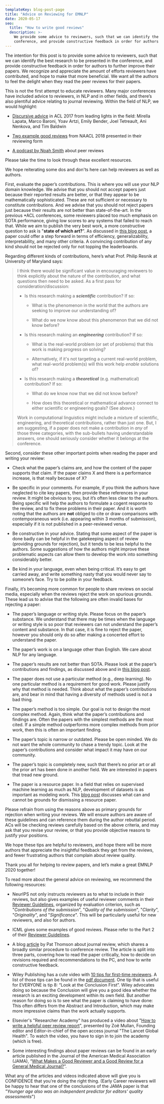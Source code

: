 ```yaml
---
templateKey: blog-post-page
title: "Advice on Reviewing for EMNLP"
date: 2020-05-17
seo:
  title: "How to write good reviews"
  description: >- 
    We provide some advice to reviewers, such that we can identify the best research to be presented in the
    conference, and provide constructive feedback in order for authors to further improve their papers.
---
```

The intention for this post is to provide some advice to reviewers, such
that we can identify the best research to be presented in the
conference, and provide constructive feedback in order for authors to
further improve their papers. We recognize and appreciate the amount of
efforts reviewers have contributed, and hope to make that more
beneficial. We want all the authors to feel the delight when they read
the peer reviews for their papers.

This is not the first attempt to educate reviewers. Many major
conferences have included advice to reviewers, in NLP and in other
fields, and there’s also plentiful advice relating to journal reviewing.
Within the field of NLP, we would highlight:

  - [Discursive
    advice](https://acl2017.wordpress.com/2017/02/23/last-minute-reviewing-advice/)
    in ACL 2017 from leading lights in the field: Mirella Lapata,
    Marco Baroni, Yoav Artzi, Emily Bender, Joel Tetreault, Ani
    Nenkova, and Tim Baldwin

  - [Two example good
    reviews](https://naacl2018.wordpress.com/2018/01/20/a-review-form-faq/)
    from NAACL 2018 presented in their reviewing form

  - [A podcast by Noah
    Smith](https://soundcloud.com/nlp-highlights/77-on-writing-quality-peer-reviews-with-noah-a-smith)
    about peer reviews

Please take the time to look through these excellent resources.

We hope reiterating some dos and don'ts here can help reviewers as well
as authors.

First, evaluate the paper’s contributions. This is where you will use
your NLP domain knowledge. We advise that you should not accept papers
just because their reported results are better, or that they appear to
be mathematically sophisticated. These are not sufficient or necessary
to constitute contributions. And we advise that you should not reject
papers just because their results are not better than state-of-the-art.
In the previous \*ACL conferences, some reviewers placed too much
emphasis on SOTA performance, giving low scores to any systems that
failed to reach that. While we aim to publish the very best work, a more
constructive question to ask is "**state of which art?**". As discussed
in [this blog
post](https://hackingsemantics.xyz/2020/reviewing-models/), a paper
could offer a step forward in terms of efficiency, generalizability,
interpretability, and many other criteria. A convincing contribution of
any kind should not be rejected only for not topping the leaderboards.

Regarding different kinds of contributions, here’s what Prof. Philip
Resnik at University of Maryland says:

<blockquote>

I think there would be significant value in encouraging reviewers to
think explicitly about the nature of the contribution, and what
questions then need to be asked. As a first pass for
consideration/discussion:

  - Is this research making a ***scientific*** contribution? If so:
    
    - What is the phenomenon in the world that the authors are
      seeking to improve our understanding of?

    - What do we now know about this phenomenon that we did not know
      before?

  - Is this research making an ***engineering*** contribution? If so:
    
    - What is the real-world problem (or set of problems) that this
      work is making progress on solving?

    - Alternatively, if it's not targeting a current real-world
      problem, what real-world problem(s) will this work help
      *enable* solutions of?

  - Is this research making a ***theoretical*** (e.g. mathematical)
    contribution? If so:
    
    - What do we know now that we did not know before?

    - How does this theoretical or mathematical advance connect to
      either scientific or engineering goals? (See above.)

Work in computational linguistics might include a mixture of scientific,
engineering, and theoretical contributions, rather than just one. But, I
am suggesting, if a paper does not make a contribution in *any* of those
three categories, with the sub-bullets having understandable answers,
one should seriously consider whether it belongs at the conference.
</blockquote>

Second, consider these other important points when reading the paper and
writing your review:

  - Check what the paper’s claims are, and how the content of the
    paper supports that claim. If the paper claims X and there is a
    performance increase, is that really because of X?

  - Be specific in your comments. For example, if you think the
    authors have neglected to cite key papers, then provide these
    references in your review. It might be obvious to you, but it’s
    often less clear to the authors. Being specific will help the
    authors to formulate a cogent response to the review, and to fix
    these problems in their paper. And it is worth noting that the
    authors are **not** obliged to cite or draw comparisons with
    contemporaneous work (i.e. appearing within 3 months of
    submission), especially if it is not published in a peer-reviewed
    venue.

  - Be constructive in your advice. Stating that some aspect of the
    paper is done badly can be helpful in the gatekeeping aspect of
    review (providing grounds for rejection), but it tends to be less
    helpful to the authors. Some suggestions of how the authors might
    improve these problematic aspects can allow them to develop the
    work into something considerably better.

  - Be kind in your language, even when being critical. It’s easy to
    get carried away, and write something nasty that you would never
    say to someone’s face. Try to be polite in your feedback.

Finally, it’s becoming more common for people to share reviews on social
media, especially when the reviews reject the work on spurious grounds.
These lead us to advise that the following are often invalid bases for
rejecting a paper:

  - The paper’s language or writing style. Please focus on the paper’s
    substance. We understand that there may be times when the language
    or writing style is so poor that reviewers can not understand the
    paper’s content and substance. In that case, it is fine to reject
    the paper, however you should only do so after making a concerted
    effort to understand the paper.

  - The paper’s work is on a language other than English. We care
    about NLP for any language.

  - The paper’s results are not better than SOTA. Please look at the
    paper’s contributions and findings, as discussed above and in
    [this blog
    post](https://hackingsemantics.xyz/2020/reviewing-models/).

  - The paper does not use a particular method (e.g., deep learning).
    No one particular method is a requirement for good work. Please
    justify why that method is needed. Think about what the paper’s
    contributions are, and bear in mind that having a diversity of
    methods used is not a bad thing.

  - The paper’s method is too simple. Our goal is not to design the
    most complex method. Again, think what the paper’s contributions
    and findings are. Often the papers with the simplest methods are
    the most cited. If a simple method outperforms more complex
    methods from prior work, then this is often an important finding.

  - The paper’s topic is narrow or outdated. Please be open minded. We
    do not want the whole community to chase a trendy topic. Look at
    the paper’s contributions and consider what impact it may have on
    our community.

  - The paper’s topic is completely new, such that there’s no prior
    art or all the prior art has been done in another field. We are
    interested in papers that tread new ground.

  - The paper is a resource paper. In a field that relies on
    supervised machine learning as much as NLP, development of
    datasets is as important as modeling work. This [blog
    post](https://hackingsemantics.xyz/2020/reviewing-data/) discusses
    what can and cannot be grounds for dismissing a resource paper.

Please refrain from using the reasons above as primary grounds for
rejection when writing your reviews. We will ensure authors are aware of
these guidelines and can reference them during the author rebuttal
period. ACs will be checking reviews carefully based on the above
criteria, and may ask that you revise your review, or that you provide
objective reasons to justify your positions.

We hope these tips are helpful to reviewers, and hope there will be more
authors that appreciate the insightful feedback they get from the
reviews, and fewer frustrating authors that complain about review
quality.

Thank you all for helping to review papers, and let’s make a great EMNLP
2020 together\!

To read more about the general advice on reviewing, we recommend the
following resources:

  - NeurIPS not only instructs reviewers as to what to include in
    their reviews, but also gives examples of useful reviewer comments
    in their [Reviewer
    Guidelines](https://nips.cc/Conferences/2019/PaperInformation/ReviewerGuidelines),
    organized by evaluation criterion, such as "*Contributions of the
    submission*", "*Quality of the submission*", "*Clarity*",
    "*Originality*", and "*Significance*". This will be particularly
    useful for new reviewers, and also for authors.

  - ICML gives some examples of good reviews. Please refer to the Part
    2 of their [Reviewer
    Guidelines](https://icml.cc/Conferences/2020/ReviewerGuidelines).

  - A blog
    [article](https://patthomson.net/2019/10/14/reviewing-your-first-paper/)
    by Pat Thomson about journal review, which shares a broadly
    similar procedure to conference review. The article is split into
    three parts, covering how to read the paper critically, how to
    decide on revisions required and recommendations to the PC, and
    how to write constructive feedback.

  - Wiley Publishing has a cute video with [10 tips for first-time
    reviewers](https://players.brightcove.net/3806881048001/rFXiCa5uY_default/index.html?videoId=4518165477001).
    A list of those tips can be found in the [pdf
    document](https://authorservices.wiley.com/asset/photos/reviewers.html/journal-reviewers.html/Top_Tips_for_Peer_Review.pdf).
    One tip that is useful for EVERYONE is tip 8: “Look at the
    Conclusion First”. Wiley advocates doing so because the Conclusion
    will give you a good idea whether the research is an exciting
    development within its own field. But another reason for doing so
    is to see what the paper is claiming to have done: This often
    differs from the Abstract and Introduction, which may make more
    impressive claims than the work actually supports.

  - Elsevier's "Researcher Academy" has produced a video about "[How
    to write a helpful peer review
    report](https://researcheracademy.elsevier.com/navigating-peer-review/certified-peer-reviewer-course/31-write-helpful-peer-review-report)",
    presented by Zoë Mullan, Founding editor and Editor-in-chief of
    the open access journal "The Lancet Global Health". To watch the
    video, you have to sign in to join the academy (which is free).

  - Some interesting findings about paper reviews can be found in an
    early article published in the Journal of the American Medical
    Association (JAMA), “[What Makes a Good Reviewer and a Good Review
    for a General Medical
    Journal?](https://jamanetwork.com/journals/jama/fullarticle/187762)”.

What any of the articles and videos indicated above will give you is
CONFIDENCE that you're doing the right thing. (Early Career reviewers
will be happy to hear that one of the conclusions of the JAMA paper is
that *"Younger age also was an independent predictor for editors'
quality assessments*")

